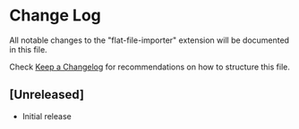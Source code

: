 # Change Log
All notable changes to the "flat-file-importer" extension will be documented in this file.

Check [Keep a Changelog](http://keepachangelog.com/) for recommendations on how to structure this file.

## [Unreleased]
- Initial release
